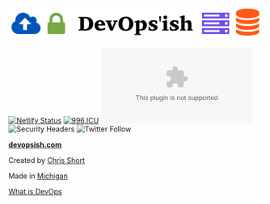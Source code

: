 ![DevOps'ish](static/img/DevOpsish-Wide.png)

[![Netlify Status](https://api.netlify.com/api/v1/badges/18041430-d7ea-497d-b4d7-3b212d12502a/deploy-status)](https://app.netlify.com/sites/devopsish/deploys)
[![996.ICU](https://img.shields.io/badge/link-996.icu-red.svg)](https://996.icu)
![Mozilla HTTP Observatory Grade](https://img.shields.io/mozilla-observatory/grade/devopsish.com?publish)
![Security Headers](https://img.shields.io/security-headers?url=https%3A%2F%2Fdevopsish.com)
![Twitter Follow](https://img.shields.io/twitter/follow/ChrisShort?style=social)

[**devopsish.com**](https://devopsish.com)

Created by [Chris Short](https://chrisshort.net/)

Made in [Michigan](https://www.michigan.org/)

[What is DevOps](https://devopsish.com/what-is-devops/)
